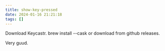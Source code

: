```yaml
---
title: show-key-pressed
date: 2024-01-16 21:21:18
tags: []
---
```

Download Keycastr. brew install --cask or download from github releases.

Very guud.

